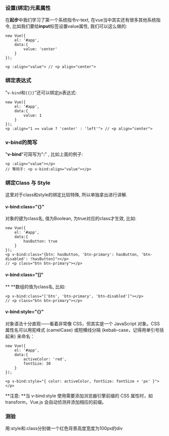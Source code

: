 ### 设置\(绑定\)元素属性

在**起步**中我们学习了第一个系统指令v-text, 在vue当中其实还有很多其他系统指令, 比如我们要给**input**标签设置value属性, 我们可以这么做的:

```
new Vue({
    el: '#app',
    data:{
        value: 'center'
    }
});

<p :align="value"> // <p align="center">
```

### 绑定表达式

"`v-bind`和`{{}}`"还可以绑定js表达式:

```
new Vue({
    el: '#app',
    data:{
        value: 1
    }
});
<p :align="1 == value ? 'center' : 'left'"> // <p align="center">
```

### v-bind的简写

"**v-bind**"可简写为"**:**" , 比如上面的例子:

```vue
<p :align="value"></p>
// 等同于: <p v-bind:align="value"></p>
```

### 绑定Class 与 Style

这里对于class和style的绑定比较特殊, 所以单独拿出进行讲解.

#### v-bind:class="{}"

对象的键为class名, 值为Boolean, 为true对应的class才生效,  比如:

```
new Vue({
    el: '#app',
    data:{
        hasButton: true
    }
});
<p v-bind:class="{btn: hasButton, 'btn-primary': hasButton, 'btn-disabled': !hasButton}"></p>
// <p class="btn btn-primary"></p>
```

#### **v-bind:class="\[\]"**

** **数组的值为class名, 比如:

```
<p v-bind:class="['btn', 'btn-primary', 'btn-disabled']"></p>
// <p class="btn btn-primary"></p>
```

#### v-bind:style="{}"

对象语法十分直观——看着非常像 CSS，但其实是一个 JavaScript 对象。CSS 属性名可以用驼峰式 \(camelCase\) 或短横线分隔 \(kebab-case，记得用单引号括起来\) 来命名：

```
new Vue({
    el: '#app',
    data:{
        activeColor: 'red',
        fontSize: 30
    }
});

<p v-bind:style="{ color: activeColor, fontSize: fontSize + 'px' }"></p>
```

**注意: **当 v-bind:style 使用需要添加浏览器引擎前缀的 CSS 属性时，如 transform，Vue.js 会自动侦测并添加相应的前缀。

### 测验

用:style和:class分别做一个红色背景高度宽度为100px的div

